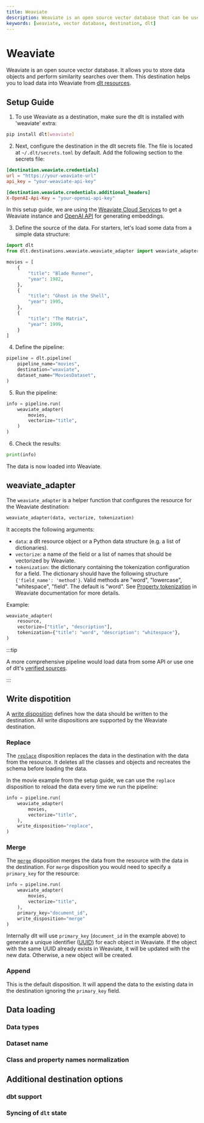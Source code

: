 ```yaml
---
title: Weaviate
description: Weaviate is an open source vector database that can be used as a destination in the DLT.
keywords: [weaviate, vector database, destination, dlt]
---
```


# Weaviate

Weaviate is an open source vector database. It allows you to store data objects and perform similarity searches over them.
This destination helps you to load data into Weaviate from [dlt resources](../../general-usage/resource.md).

## Setup Guide

1. To use Weaviate as a destination, make sure the dlt is installed with 'weaviate' extra:

```bash
pip install dlt[weaviate]
```

2. Next, configure the destination in the dlt secrets file. The file is located at `~/.dlt/secrets.toml` by default. Add the following section to the secrets file:

```toml
[destination.weaviate.credentials]
url = "https://your-weaviate-url"
api_key = "your-weaviate-api-key"

[destination.weaviate.credentials.additional_headers]
X-OpenAI-Api-Key = "your-openai-api-key"
```

In this setup guide, we are using the [Weaviate Cloud Services](https://console.weaviate.cloud/) to get a Weaviate instance and [OpenAI API](https://platform.openai.com/) for generating embeddings.

3. Define the source of the data. For starters, let's load some data from a simple data structure:

```python
import dlt
from dlt.destinations.weaviate.weaviate_adapter import weaviate_adapter

movies = [
    {
        "title": "Blade Runner",
        "year": 1982,
    },
    {
        "title": "Ghost in the Shell",
        "year": 1995,
    },
    {
        "title": "The Matrix",
        "year": 1999,
    }
]
```

4. Define the pipeline:

```python
pipeline = dlt.pipeline(
    pipeline_name="movies",
    destination="weaviate",
    dataset_name="MoviesDataset",
)
```

5. Run the pipeline:

```python
info = pipeline.run(
    weaviate_adapter(
        movies,
        vectorize="title",
    )
)
```

6. Check the results:

```python
print(info)
```

The data is now loaded into Weaviate.

## weaviate_adapter

The `weaviate_adapter` is a helper function that configures the resource for the Weaviate destination:

```python
weaviate_adapter(data, vectorize, tokenization)
```

It accepts the following arguments:
- `data`: a dlt resource object or a Python data structure (e.g. a list of dictionaries).
- `vectorize`: a name of the field or a list of names that should be vectorized by Weaviate.
- `tokenization`: the dictionary containing the tokenization configuration for a field. The dictionary should have the following structure `{'field_name': 'method'}`. Valid methods are "word", "lowercase", "whitespace", "field". The default is "word". See [Property tokenization](https://weaviate.io/developers/weaviate/config-refs/schema#property-tokenization) in Weaviate documentation for more details.

Example:

```python
weaviate_adapter(
    resource,
    vectorize=["title", "description"],
    tokenization={"title": "word", "description": "whitespace"},
)
```

:::tip

A more comprehensive pipeline would load data from some API or use one of dlt's [verified sources](../verified-sources/).

:::

## Write dispotition

A [write disposition](../../general-usage/incremental-loading.md#choosing-a-write-disposition) defines how the data should be written to the destination. All write dispositions are supported by the Weaviate destination.

### Replace

The [`replace`](../../general-usage/full-loading.md) disposition replaces the data in the destination with the data from the resource. It deletes all the classes and objects and recreates the schema before loading the data.

In the movie example from the setup guide, we can use the `replace` disposition to reload the data every time we run the pipeline:

```python
info = pipeline.run(
    weaviate_adapter(
        movies,
        vectorize="title",
    ),
    write_disposition="replace",
)
```

### Merge

The [`merge`](../../general-usage/incremental-loading.md) disposition merges the data from the resource with the data in the destination.
For `merge` disposition you would need to specify a `primary_key` for the resource:

```python
info = pipeline.run(
    weaviate_adapter(
        movies,
        vectorize="title",
    ),
    primary_key="document_id",
    write_disposition="merge"
)
```

Internally dlt will use `primary_key` (`document_id` in the example above) to generate a unique identifier ([UUID](https://weaviate.io/developers/weaviate/manage-data/create#id)) for each object in Weaviate. If the object with the same UUID already exists in Weaviate, it will be updated with the new data. Otherwise, a new object will be created.

### Append

This is the default disposition. It will append the data to the existing data in the destination ignoring the `primary_key` field.

## Data loading

### Data types
### Dataset name
### Class and property names normalization

## Additional destination options

### dbt support

### Syncing of `dlt` state
